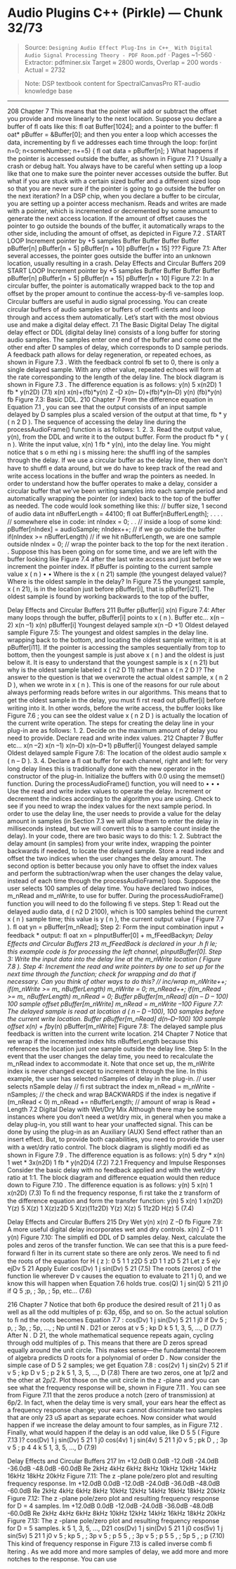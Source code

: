 # Audio Plugins C++ (Pirkle) — Chunk 32/73

> Source: `Designing Audio Effect Plug-Ins in C++_ With Digital Audio Signal Processing Theory - PDF Room.pdf` · Pages ~1-560 · Extractor: pdfminer.six
> Target ≈ 2800 words, Overlap = 200 words · Actual = 2732

> Note: DSP textbook content for SpectralCanvasPro RT-audio knowledge base

---
208  Chapter 7
This means that the pointer will add or subtract the offset you provide and move linearly to
the next location. Suppose you declare a buffer of ﬂ oats like this:
  ﬂ oat Buffer[1024];
 and a pointer to the buffer:
    ﬂ oat* pBuffer = &Buffer[0];
 and then you enter a loop which accesses the data, incrementing by ﬁ ve addresses each time
through the loop:
    for(int n=0; n<someNumber; n+=5)
    {
             ﬂ oat data = pBuffer[n];
    }
 What happens if the pointer is accessed outside the buffer, as shown in  Figure 7.1 ? Usually
a crash or debug halt. You always have to be careful when setting up a loop like that one
to make sure the pointer never accesses outside the buffer. But what if you are stuck with
a certain sized buffer and a different sized loop so that you are never sure if the pointer is
going to go outside the buffer on the next iteration? In a DSP chip, when you declare a buffer
to be circular, you are setting up a pointer access mechanism. Reads and writes are made
with a pointer, which is incremented or decremented by some amount to generate the next
access location. If the amount of offset causes the pointer to go outside the bounds of the
buffer, it automatically wraps to the other side, including the amount of offset, as depicted
in  Figure 7.2 .
START  LOOP
Increment pointer by +5 samples
Buffer
Buffer
Buffer
Buffer
pBuffer[n]
pBuffer[n + 5]
pBuffer[n + 10]
pBuffer[n + 15]
???
 Figure 7.1:     After several accesses, the pointer goes outside the buffer into an unknown location,
usually resulting in a crash.
Delay Effects and Circular Buffers   209
START  LOOP
Increment  pointer by +5  samples
Buffer
Buffer
Buffer
Buffer
pBuffer[n]
pBuffer[n + 5]
pBuffer[n + 15]
pBuffer[n + 10]
 Figure 7.2:     In a circular buffer, the pointer is automatically wrapped back to the top and
offset by the proper amount to continue the access-by-ﬁ ve-samples loop.
 Circular buffers are useful in audio signal processing. You can create circular buffers of audio
samples or buffers of coefﬁ cients and loop through and access them automatically. Let’s
start with the most obvious use and make a digital delay effect.
  7.1    The Basic Digital Delay
 The digital delay effect or DDL (digital delay line) consists of a long buffer for storing
audio samples. The samples enter one end of the buffer and come out the other end after  D
samples of delay, which corresponds to  D  sample periods. A feedback path allows for delay
regeneration, or repeated echoes, as shown in  Figure 7.3 . With the feedback control  fb  set
to 0, there is only a single delayed sample. With any other value, repeated echoes will form
at the rate corresponding to the length of the delay line. The block diagram is shown in
 Figure 7.3 .
 The difference equation is as follows:
  y(n) 5 x(n2D) 1 fb * y(n2D)
(7.1)
x(n)
x(n)+(fb)*y(n)
Z –D
x(n– D)+(fb)*y(n–D)
y(n)
(fb)*y(n)
fb
 Figure 7.3:     Basic DDL.
210  Chapter 7
 From the difference equation in  Equation 7.1 , you can see that the output consists of an input
sample delayed by  D  samples plus a scaled version of the output at that time,  fb  *  y ( n 2 D ). The
sequence of accessing the delay line during the processAudioFrame() function is as follows:
1.
2.
3.
   Read the output value, y(n), from the DDL and write it to the output buffer.
   Form the product  fb  *  y ( n ).
   Write the input value, x(n) 1 fb * y(n), into the delay line.
 You might notice that  s o m ethi ng   i s missing here: the shufﬂ ing of the samples through the
delay. If we use a circular buffer as the delay line, then we don’t have to shufﬂ e data around,
but we do have to keep track of the read and write access locations in the buffer and wrap the
pointers as needed. In order to understand how the buffer operates to make a delay, consider
a circular buffer that we’ve been writing samples into each sample period and automatically
wrapping the pointer (or index) back to the top of the buffer as needed. The code would look
something like this:
  // buffer size, 1 second of audio data
  int nBufferLength = 44100;
  ﬂ oat Buffer[nBufferLength];
  .
  .
  .
  . // somewhere else in code:
  int nIndex = 0;
  .
  .
  // inside a loop of some kind:
    pBuffer[nIndex] = audioSample;
    nIndex++;
    // if we go outside the buffer
    if(nIndex >= nBufferLength) // if we hit nBufferLength, we are one sample outside
             nIndex = 0;      // wrap the pointer back to the top for the next iteration
    .
    .
 Suppose this has been going on for some time, and we are left with the buffer looking
like  Figure 7.4   after  the last write access and just before we increment the pointer index.
If pBuffer is pointing to the current sample value  x ( n )
•
•
   Where is the  x ( n 21) sample (the youngest delayed value)?
   Where is the oldest sample in the delay?
 In  Figure 7.5  the youngest sample,  x ( n 21), is in the location just before pBuffer[i], that is
pBuffer[i21]. The oldest sample is found by working backwards to the top of the buffer,

Delay Effects and Circular Buffers   211
Buffer
pBuffer[i]
x(n)
 Figure 7.4:     After many loops through the buffer, pBuffer[i] points to  x ( n ).
Buffer
etc...
x(n –2)
x(n –1)
x(n)
pBuffer[i]
Youngest delayed  sample
x(n –D  +1)
Oldest delayed  sample
 Figure 7.5:     The youngest and oldest samples in the delay line.
wrapping back to the bottom, and locating the oldest sample written; it is at pBuffer[i11].
If the pointer is accessing the samples sequentially from top to bottom, then the youngest
sample is just above  x ( n ) and the oldest is just below it. It is easy to understand that the
youngest sample is  x ( n 21) but why is the oldest sample labeled  x ( n2  D 11) rather than
 x ( n 2 D )?
 The answer to the question is that we overwrote the actual oldest sample,  x ( n 2 D ), when we
wrote in  x ( n ). This is one of the reasons for our rule about always performing reads before
writes in our algorithms. This means that to get the oldest sample in the delay, you must ﬁ rst
read out pBuffer[i] before writing into it. In other words,  before  the write access, the buffer
looks like  Figure 7.6 ; you can see the oldest value  x ( n 2 D ) is actually the location of the
current write operation.
 The steps for creating the delay line in your plug-in are as follows:
1.
2.
   Decide on the maximum amount of delay you need to provide.
   Declare read and write index values.
212  Chapter 7
Buffer
etc...
x(n –2)
x(n –1)
x(n–D)
x(n–D+1)
pBuffer[i]
Youngest delayed  sample
Oldest delayed  sample
 Figure 7.6:     The location of the oldest audio sample  x ( n  –  D ).
3.
4.
   Declare a ﬂ oat buffer for each channel, right and left: for very long delay lines this is
traditionally done with the  new  operator in the constructor of the plug-in.
   Initialize the buffers with 0.0 using the memset() function.
 During the processAudioFrame() function, you will need to
•
•
•
   Use the read and write index values to operate the delay.
   Increment or decrement the indices according to the algorithm you are using.
   Check to see if you need to wrap the index values for the next sample period.
 In order to use the delay line, the user needs to provide a value for the delay amount in samples
(in Section 7.3  we will allow them to enter the delay in milliseconds instead, but we will convert
this to a sample count inside the delay). In your code, there are two basic ways to do this:
1.
2.
   Subtract the delay amount (in samples) from your write index, wrapping the pointer
 backwards if needed, to locate the delayed sample.
   Store a read index and offset the two indices when the user changes the delay amount.
 The second option is better because you only have to offset the index values and perform
the subtraction/wrap when the user changes the delay value, instead of each time through
the processAudioFrame() loop. Suppose the user selects 100 samples of delay time.
You have declared two indices, m_nRead and m_nWrite, to use for buffer. During the
processAudioFrame() function you will need to do the following ﬁ ve steps.
 Step 1: Read out the delayed audio data,  d ( n2  D 2100), which is 100 samples behind the
current  x ( n ) sample time; this value is  y ( n ), the current output value ( Figure 7.7 ).
  ﬂ oat yn = pBuffer[m_nRead];
 Step 2: Form the input combination input + feedback * output:
  ﬂ oat xn = pInputBuffer[0] + m_fFeedBack*yn;
Delay Effects and Circular Buffers   213
 m_fFeedBack is declared in your .h ﬁ le; this example code is for processing the left channel,
pInputBuffer[0].
 Step 3: Write the input data into the delay line at the m_nWrite location ( Figure 7.8 ).
 Step 4: Increment the read and write pointers by one to set up for the next time through the
function; check for wrapping and do that if necessary. Can you think of other ways to do this?
  // inc/wrap
  m_nWrite++;
  if(m_nWrite >= m_ nBufferLength)
         m_nWrite = 0;
  m_nRead++;
  if(m_nRead >= m_ nBufferLength)
         m_nRead = 0;
Buffer
pBuffer[m_nRead]
d(n – D – 100)
100 sample offset
pBuffer[m_nWrite]
m_nRead = m_nWrite –100
 Figure 7.7:     The delayed sample is read at location  d ( n – D –100), 100 samples before
the current write location.
Buffer
pBuffer[m_nRead]
d(n–D–100)
100 sample offset
x(n) + fb*y(n)
pBuffer[m_nWrite]
 Figure 7.8:     The delayed sample plus feedback is written into the current write location.
214  Chapter 7
 Notice that we wrap if the incremented index hits nBufferLength because this references the
location just one sample outside the delay line.
 Step 5: In the event that the user changes the delay time, you need to recalculate the m_nRead
index to accommodate it. Note that once set up, the m_nWrite index is never changed except
to increment it through the line. In this example, the user has selected nSamples of delay in
the plug-in.
  // user selects nSample delay
  // ﬁ rst subtract the index
  m_nRead = m_nWrite - nSamples;
   //  the check and wrap BACKWARDS if the index is negative
   if (m_nRead < 0)
        m_nRead += nBufferLength;  // amount of wrap is Read + Length
   7.2    Digital Delay with Wet/Dry Mix
 Although there may be some instances where you don’t need a wet/dry mix, in general when
you make a delay plug-in, you still want to hear your unaffected signal. This can be done
by using the plug-in as an Auxiliary (AUX) Send effect rather than an insert effect. But, to
provide both capabilities, you need to provide the user with a wet/dry ratio control. The block
diagram is slightly modiﬁ ed as shown in  Figure 7.9 .
 The difference equation is as follows:
  y(n) 5 dry * x(n) 1 wet * 3x(n2D) 1 fb * y(n2D)4
(7.2)
  7.2.1 Frequency and Impulse Responses
 Consider the basic delay with  no  feedback applied and with the wet/dry ratio at 1:1. The
block diagram and difference equation would then reduce down to  Figure 7.10 .
 The difference equation is as follows:
  y(n) 5 x(n) 1 x(n2D)
(7.3)
 To ﬁ nd the frequency response, ﬁ rst take the  z  transform of the difference equation and form
the transfer function:
y(n) 5 x(n) 1 x(n2D)
Y(z) 5 X(z) 1 X(z)z2D
        5  X(z)(11z2D)
Y(z)
X(z)
5 11z2D
H(z) 5
(7.4)

Delay Effects and Circular Buffers   215
Dry
Wet
y(n)
x(n)
Z –D
fb
 Figure 7.9:     A more useful digital delay incorporates wet and dry controls.
x(n)
Z –D
1
1
y(n)
 Figure 7.10:     The simpliﬁ ed DDL of  D  samples delay.
 Next, calculate the poles and zeros of the transfer function. We can see that this is a pure
feed-forward ﬁ lter in its current state so there are only zeros. We need to ﬁ nd the roots of the
equation for  H ( z ):
0 5 1 1 z2D
     5 zD 1 1
  zD 5 21
Let z 5 ejv
  ejDv 5 21
  Apply Euler
  cos(Dv) 1 j sin(Dv) 5 21
(7.5)
 The roots (zeros) of the function lie wherever  D v causes the equation to evaluate to 21 1  j 0,
and we know this will happen when  Equation 7.6  holds true.
cos(Q) 1 j sin(Q) 5 211 j0
if
Q 5 ;p,  ; 3p, ; 5p, etc...
(7.6)

216  Chapter 7
 Notice that both 6p produce the desired result of 21 1  j 0 as well as all the odd
multiples of p: 63p, 65p, and so on. So the actual solution to ﬁ nd the roots becomes
 Equation 7.7 :
cos(Dv) 1 j sin(Dv) 5 21 1 j0
if
Dv 5 ; p,  ; 3p,  ; 5p, ...,  ; Np
until
N . D21
or
zeros at v 5 ; kp
D
   k 5 1, 3, 5, ..., D
 (7.7)
 After  N  .  D  21, the whole mathematical sequence repeats again, cycling through odd
multiples of p. This means that there are  D  zeros spread equally around the unit circle. This
makes sense—the fundamental theorem of algebra predicts  D  roots for a polynomial of
order  D . Now consider the simple case of  D  5 2 samples; we get  Equation 7.8 :
cos(2v) 1 j sin(2v) 5 21
if
v 5 ; kp
D
v 5 ; p
2
  k 5 1, 3, 5, ..., D
(7.8)
 There are two zeros, one at 1p/2 and the other at 2p/2. Plot those on the unit circle in the
 z -plane and you can see what the frequency response will be, shown in  Figure 7.11 . You
can see from  Figure 7.11  that the zeros produce a notch (zero of transmission) at 6p/2. In
fact, when the delay time is very small, your ears hear the effect as a frequency response
change; your ears cannot discriminate two samples that are only 23 uS apart as separate
echoes. Now consider what would happen if we increase the delay amount to four samples,
as in  Figure 7.12 . Finally, what would happen if the delay is an odd value, like  D  5 5
( Figure 7.13 )?
cos(Dv) 1 j sin(Dv) 5 21 1 j0
cos(4v) 1 j sin(4v) 5 21 1 j0
v 5 ; pk
D
,  ; 3p
v 5 ; p
4
4
   k 5 1, 3, 5, ..., D
(7.9)

Delay Effects and Circular Buffers   217
Im
+12.0dB
0.0dB
-12.0dB
-24.0dB
-36.0dB
-48.0dB
-60.0dB
Re
2kHz
4kHz
6kHz
8kHz  10kHz  12kHz  14kHz  16kHz  18kHz  20kHz
 Figure 7.11:     The  z -plane pole/zero plot and resulting frequency response.
Im
+12.0dB
0.0dB
-12.0dB
-24.0dB
-36.0dB
-48.0dB
-60.0dB
Re
2kHz
4kHz
6kHz
8kHz  10kHz  12kHz  14kHz  16kHz  18kHz  20kHz
 Figure 7.12:     The  z -plane pole/zero plot and resulting frequency response for  D  = 4 samples.
Im
+12.0dB
0.0dB
-12.0dB
-24.0dB
-36.0dB
-48.0dB
-60.0dB
Re
2kHz
4kHz
6kHz
8kHz
10kHz  12kHz  14kHz  16kHz  18kHz  20kHz
 Figure 7.13:     The  z -plane pole/zero plot and resulting frequency response for  D  = 5 samples.
    k 5 1, 3, 5, ..., D21
cos(Dv) 1 j sin(Dv) 5 21 1 j0
cos(5v) 1 j sin(5v) 5 21 1 j0
v 5 ; kp
5
,  ; 3p
v 5 ; p
5
5
,  ; 3p
v 5 ; p
5
5
,  ; 5p
5
,  ; p
(7.10)
 This kind of frequency response in  Figure 7.13  is called  inverse comb ﬁ ltering . As we add
more and more samples of delay, we add more and more notches to the response. You can use
